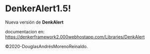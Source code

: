 # DenkerAlert1.5!
Nueva versión de **DenkAlert**

documentacion en:  https://denkerframework2.000webhostapp.com/Libraries/DenkAlert

©2020-DouglasAndrésMorenoReinaldo.
